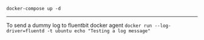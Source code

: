 ```docker-compose up -d```

____________________________

To send a dummy log to fluentbit docker agent
```docker run --log-driver=fluentd -t ubuntu echo "Testing a log message"```
